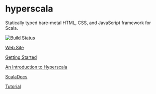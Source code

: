 hyperscala
============

Statically typed bare-metal HTML, CSS, and JavaScript framework for Scala.

[![Build Status](http://build.sgine.org/buildStatus/icon?job=hyperscala)](http://build.sgine.org/job/hyperscala/)

[Web Site](http://www.hyperscala.org)

[Getting Started](http://www.matthicks.com/2013/01/hyperscala-getting-started.html)

[An Introduction to Hyperscala](http://www.matthicks.com/2013/01/hyperscala-introduction.html)

[ScalaDocs](http://build.sgine.org/job/hyperscala/javadoc)

[Tutorial](tutorial.md)
